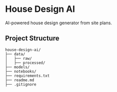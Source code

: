 # House Design AI

AI-powered house design generator from site plans.

## Project Structure

```plaintext
house-design-ai/
├── data/
│   ├── raw/
│   ├── processed/
├── models/
├── notebooks/
├── requirements.txt
├── readme.md
├── .gitignore
```
